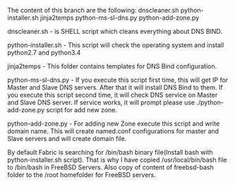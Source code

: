 The content of this branch are the following:
dnscleaner.sh
python-installer.sh
jinja2temps
python-ms-sl-dns.py
python-add-zone.py

dnscleaner.sh  - is SHELL script which cleans everything about DNS BIND.

python-installer.sh - This script will check the operating system and install python2.7 and python3.4

jinja2temps - This folder contains templates for DNS Bind configuration.

python-ms-sl-dns.py - If you execute this script first time, this will get IP for Master and Slave DNS servers.
                        After that it will install DNS Bind to them.
                      If you  execute this script second time, it will check DNS service on Master and Slave DNS server.
                      If service  works, it will prompt please use ./python-add-zone.py script for add new zone.

python-add-zone.py - For adding new Zone execute this script and write domain name. This will create named.conf configurations for master and Slave servers and will create domain file.


By default Fabric is searching for /bin/bash binary file(Install bash with python-installer.sh script). That is why I have copied /usr/local/bin/bash file to /bin/bash in FreeBSD Servers. Also copy of content of freebsd-bash folder to the /root homefolder for FreeBSD servers.
